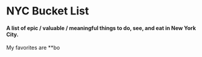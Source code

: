 NYC Bucket List
===============

#### A list of epic / valuable / meaningful things to do, see, and eat in New York City. 
 My favorites are **bo